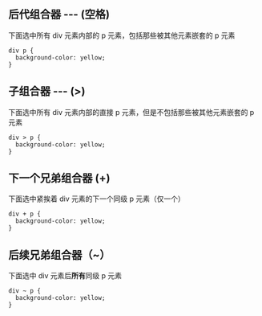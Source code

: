 ## 后代组合器 --- (空格)

下面选中所有 div 元素内部的 p 元素，包括那些被其他元素嵌套的 p 元素

```
div p {
  background-color: yellow;
}
```

## 子组合器 --- (>)

下面选中所有 div 元素内部的直接 p 元素，但是不包括那些被其他元素嵌套的 p 元素

```
div > p {
  background-color: yellow;
}
```

## 下一个兄弟组合器 (+)

下面选中紧挨着 div 元素的下一个同级 p 元素（仅一个）

```
div + p {
  background-color: yellow;
}
```

## 后续兄弟组合器（~）

下面选中 div 元素后**所有**同级 p 元素

```
div ~ p {
  background-color: yellow;
}
```
